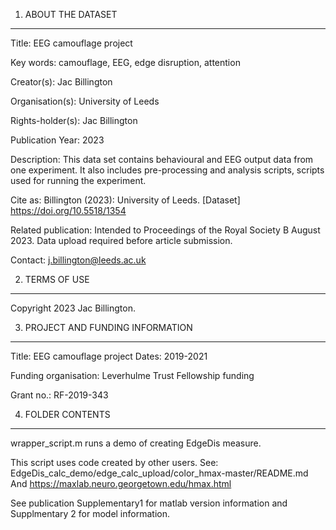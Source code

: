 1. ABOUT THE DATASET
--------------------

Title: EEG camouflage project 

Key words: camouflage, EEG, edge disruption, attention 

Creator(s): Jac Billington

Organisation(s): University of Leeds

Rights-holder(s): Jac Billington

Publication Year: 2023

Description: This data set contains behavioural and EEG output data from one experiment. It also includes pre-processing and analysis scripts, scripts used for running the experiment. 

Cite as: Billington (2023): University of Leeds. [Dataset] https://doi.org/10.5518/1354 

Related publication: Intended to Proceedings of the Royal Society B August 2023. Data upload required before article submission. 

Contact: j.billington@leeds.ac.uk


2. TERMS OF USE
---------------

Copyright 2023 Jac Billington.


3. PROJECT AND FUNDING INFORMATION
----------------------------------

Title: EEG camouflage project
Dates: 2019-2021

Funding organisation: Leverhulme Trust Fellowship funding

Grant no.:  RF-2019-343


4. FOLDER CONTENTS
----------------------------------

wrapper_script.m runs a demo of creating EdgeDis measure. 

This script uses code created by other users. See:
EdgeDis_calc_demo/edge_calc_upload/color_hmax-master/README.md
And 
https://maxlab.neuro.georgetown.edu/hmax.html

See publication Supplementary1 for matlab version information and Supplmentary 2 for model information. 

